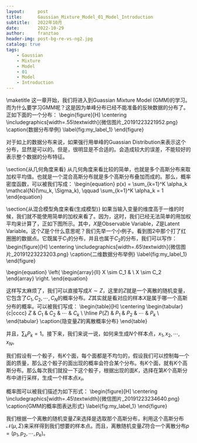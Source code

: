 ```yaml
---
layout:     post
title:      Gaussian_Mixture_Model_01_Model_Introduction
subtitle:   2022年10月
date:       2022-10-29
author:     franztao
header-img: post-bg-re-vs-ng2.jpg
catalog: true
tags:
    - Gaussian
    - Mixture
    - Model
    - 01
    - Model
    - Introduction
---
```

            

\maketitle
这一章开始，我们将进入到Guassian Mixture Model (GMM)的学习。而为什么要学习GMM呢？这是因为单峰分布已经不能准备的反映数据的分布了。正如下面的一个分布：
\begin{figure}[H]
    \centering
    \includegraphics[width=.55\textwidth]{微信图片_20191223221952.png}
    \caption{数据分布举例}
    \label{fig:my_label_1}
\end{figure}

对于如上的数据分布来说，如果强行用单峰的Guassian Distribution来表示这个分布，显然是可以的。但是，很明显是不合适的。会造成较大的误差，不能较好的表示整个数据的分布特征。

\section{从几何角度来看}
从几何角度来看比较的简单，也就是多个高斯分布来取加权平均值。也就是一个混合高斯分布就是多个高斯分布叠加而成的。那么，概率密度函数，可以被我们写成：
\begin{equation}
    p(x) = \sum_{k=1}^K \alpha_k \mathcal{N}(\mu_k, \Sigma_k), \qquad \sum_{k=1}^K \alpha_k = 1
\end{equation}

\section{从混合模型角度来看(生成模型)}
如果当输入变量的维度高于一维的时候，我们就不能使用简单的加权来看了。因为，这时，我们已经无法简单的用加权平均来计算了，正如下图所示。其中，$X$是Observable Variable，$Z$是Latent Variable。这个$Z$是个什么意思呢？我们先举一个小例子。看到图2中那个打了红圈圈的数据点。它既属于$C_1$的分布，并且也属于$C_2$的分布，我们可以写作：
\begin{figure}[H]
    \centering
    \includegraphics[width=.65\textwidth]{微信图片_20191223223203.png}
    \caption{二维数据分布举例}
    \label{fig:my_label_1}
\end{figure}

\begin{equation}
    \left\{
        \begin{array}{ll}
            X \sim C_1 & \\
            X \sim C_2  
        \end{array}
    \right.
\end{equation}

这样写太麻烦了，我们可以直接写成$X \sim Z$，这里的$Z$就是一个离散的随机变量，它包含了$C_1,C_2,\cdots,C_N$的概率分布。$Z$其实就是看对应的样本$X$是属于哪一个高斯分布的概率。可以被我们写成：
\begin{table}[H]
    \centering
    \begin{tabular}{c|cccc}
         $Z$ & $C_1$ & $C_2$ & $\cdots$ & $C_k$  \\
         \hline
         $P(Z)$ & $P_1$ & $P_2$ & $\cdots$ & $P_k$  \\
    \end{tabular}
    \caption{隐变量$Z$的离散概率分布}
\end{table}

并且，$\sum_k P_k = 1$。接下来，我们来说一说，如何来生成$N$个样本点，$x_1,x_2,\cdots,x_N$。

我们假设有一个骰子，有$K$个面，每个面都是不均匀的，假设我们可以控制每一个面的质量，那么这个骰子的面出现的概率会符合某个分布。有$K$个面，就有$K$个高斯分布。那么每次我们就投一下这个骰子，根据出现的面$K$，选择在第$K$个高斯分布中进行采样，生成一个样本点$x_i$。

概率图可以被我们描述为如下形式：
\begin{figure}[H]
    \centering
    \includegraphics[width=.45\textwidth]{微信图片_20191223234640.png}
    \caption{GMM的概率图表达形式}
    \label{fig:my_label_1}
\end{figure}

我们根据一个离散的随机变量$Z$来选择是选取那个高斯分布，利用这个高斯分布$\mathcal{N}(\mu,\Sigma)$来采样得到我们想要的样本点。而且，离散随机变量$Z$符合一个离散分布$p = (p_1,p_2,\cdots,p_k)$。

